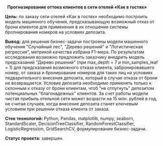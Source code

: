﻿` `**Прогнозирование оттока клиентов в сети отелей «Как в гостях»**
 
**Цель:** по заказу сети отелей «Как в гостях» необходимо построить модель машинного обучения, предсказывающую  возможный отказ от брони клиентов для применения в их отношении системы бролнирования номеров на условиях депозита. 

**Вывод:** для решения бизнес-задачи построены  модели машинного обучения "Случайный лес", "Дерево решений" и "Логистическая регрессия", метрикой качества избрана  F1-мера. По результатам исследования возможно предложить заказчику внедрить модель предсказаний "Дерево решений" (при max_depth = 7 и min_samples_leaf = 1) для предсказания возможного отказа клиента, забронировавшего номер, от заказа и бронирование номеров для таких лиц на условиях педварительного внесения депозита, который в случае отказа от брони не возвращается. Условие депозита необходимо применять только к склонным к отказу от брони клиентам, чтоб "не отпугнуть" депозитом потенциальных "благонадежных" клиентов. За счет работы модели чистая прибыль отельной сети может возрасти на 15 млн. рублей в год, не считая случаев, когда внесение депозита станет ключевым условием при решении отказа клиента от заказа.

**Стек технологий:** Python, Pandas,  matplotlib, numpy, seaborn, StandardScaler, DecisionTreeClassifier, RandomForestClassifier,  LogisticRegression, GridSearchCV, формулирование бизнес-задачи.

**Статус проекта:** завершен.






